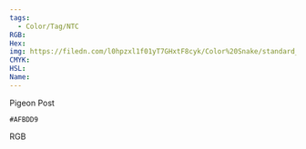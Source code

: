 ```yaml
---
tags:
  - Color/Tag/NTC
RGB:
Hex:
img: https://filedn.com/l0hpzxl1f01yT7GHxtF8cyk/Color%20Snake/standard_csv_to_svg//AFBDD9.svg
CMYK:
HSL:
Name:
---
```

Pigeon Post
```palette
#AFBDD9
```
RGB
